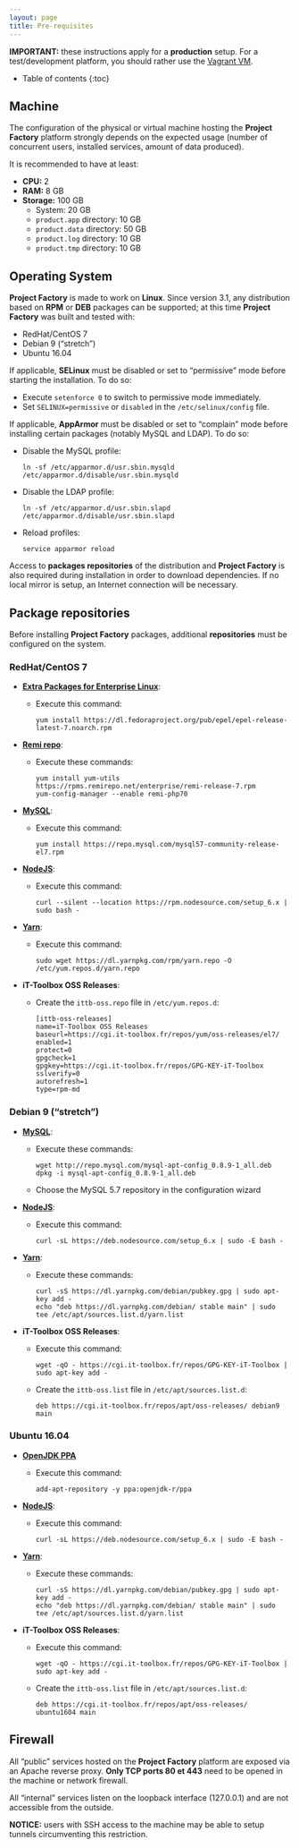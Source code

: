 ```yaml
---
layout: page
title: Pre-requisites
---
```


**IMPORTANT:** these instructions apply for a **production** setup.
For a test/development platform, you should rather use the [Vagrant VM](../dev/vm.html).

- Table of contents
{:toc}

## Machine

The configuration of the physical or virtual machine hosting the **Project Factory** platform strongly depends on the expected usage (number of concurrent users, installed services, amount of data produced).

It is recommended to have at least:

-   **CPU:** 2
-   **RAM:** 8 GB
-   **Storage:** 100 GB
    -   System: 20 GB
    -   `product.app` directory: 10 GB
    -   `product.data` directory: 50 GB
    -   `product.log` directory: 10 GB
    -   `product.tmp` directory: 10 GB

## Operating System

**Project Factory** is made to work on **Linux**. Since version 3.1, any distribution based on **RPM** or **DEB** packages can be supported; at this time **Project Factory** was built and tested with:

-   RedHat/CentOS 7
-   Debian 9 (“stretch”)
-   Ubuntu 16.04

If applicable, **SELinux** must be disabled or set to “permissive” mode before starting the installation. To do so:

-   Execute `setenforce 0` to switch to permissive mode immediately.
-   Set `SELINUX=permissive` or `disabled` in the `/etc/selinux/config` file.

If applicable, **AppArmor** must be disabled or set to “complain” mode before installing certain packages (notably MySQL and LDAP). To do so:

-   Disable the MySQL profile:

        ln -sf /etc/apparmor.d/usr.sbin.mysqld /etc/apparmor.d/disable/usr.sbin.mysqld

-   Disable the LDAP profile:

        ln -sf /etc/apparmor.d/usr.sbin.slapd /etc/apparmor.d/disable/usr.sbin.slapd

-   Reload profiles:

        service apparmor reload

Access to **packages repositories** of the distribution and **Project Factory** is also required during installation in order to download dependencies. If no local mirror is setup, an Internet connection will be necessary.

## Package repositories

Before installing **Project Factory** packages, additional **repositories** must be configured on the system.

### RedHat/CentOS 7

-   [**Extra Packages for Enterprise Linux**](http://fedoraproject.org/wiki/EPEL):
    -   Execute this command:

            yum install https://dl.fedoraproject.org/pub/epel/epel-release-latest-7.noarch.rpm

-   [**Remi repo**](https://blog.remirepo.net/pages/Config-en):
    -   Execute these commands:

            yum install yum-utils https://rpms.remirepo.net/enterprise/remi-release-7.rpm
            yum-config-manager --enable remi-php70

-   [**MySQL**](https://dev.mysql.com/downloads/repo/yum/):
    -   Execute this command:

            yum install https://repo.mysql.com/mysql57-community-release-el7.rpm

-   [**NodeJS**](https://nodejs.org/en/download/package-manager/#enterprise-linux-and-fedora):
    -   Execute this command:

            curl --silent --location https://rpm.nodesource.com/setup_6.x | sudo bash -

-   [**Yarn**](https://yarnpkg.com/en/docs/install#linux-tab):
    -   Execute this command:

            sudo wget https://dl.yarnpkg.com/rpm/yarn.repo -O /etc/yum.repos.d/yarn.repo

-   **iT-Toolbox OSS Releases**:
    -   Create the `ittb-oss.repo` file in `/etc/yum.repos.d`:

            [ittb-oss-releases]
            name=iT-Toolbox OSS Releases
            baseurl=https://cgi.it-toolbox.fr/repos/yum/oss-releases/el7/
            enabled=1
            protect=0
            gpgcheck=1
            gpgkey=https://cgi.it-toolbox.fr/repos/GPG-KEY-iT-Toolbox
            sslverify=0
            autorefresh=1
            type=rpm-md

### Debian 9 (“stretch”)

-   [**MySQL**](https://dev.mysql.com/downloads/repo/apt/):
    -   Execute these commands:

            wget http://repo.mysql.com/mysql-apt-config_0.8.9-1_all.deb
            dpkg -i mysql-apt-config_0.8.9-1_all.deb

    -   Choose the MySQL 5.7 repository in the configuration wizard

-   [**NodeJS**](https://nodejs.org/en/download/package-manager/#debian-and-ubuntu-based-linux-distributions):
    -   Execute this command:

            curl -sL https://deb.nodesource.com/setup_6.x | sudo -E bash -

-   [**Yarn**](https://yarnpkg.com/en/docs/install#linux-tab):
    -   Execute these commands:

            curl -sS https://dl.yarnpkg.com/debian/pubkey.gpg | sudo apt-key add -
            echo "deb https://dl.yarnpkg.com/debian/ stable main" | sudo tee /etc/apt/sources.list.d/yarn.list

-   **iT-Toolbox OSS Releases**:
    -   Execute this command:

            wget -qO - https://cgi.it-toolbox.fr/repos/GPG-KEY-iT-Toolbox | sudo apt-key add -

    -   Create the `ittb-oss.list` file in `/etc/apt/sources.list.d`:

            deb https://cgi.it-toolbox.fr/repos/apt/oss-releases/ debian9 main

### Ubuntu 16.04

-   [**OpenJDK PPA**](https://launchpad.net/~openjdk-r/+archive/ubuntu/ppa)
    -   Execute this command:

            add-apt-repository -y ppa:openjdk-r/ppa

-   [**NodeJS**](https://nodejs.org/en/download/package-manager/#debian-and-ubuntu-based-linux-distributions):
    -   Execute this command:

            curl -sL https://deb.nodesource.com/setup_6.x | sudo -E bash -

-   [**Yarn**](https://yarnpkg.com/en/docs/install#linux-tab):
    -   Execute these commands:

            curl -sS https://dl.yarnpkg.com/debian/pubkey.gpg | sudo apt-key add -
            echo "deb https://dl.yarnpkg.com/debian/ stable main" | sudo tee /etc/apt/sources.list.d/yarn.list

-   **iT-Toolbox OSS Releases**:
    -   Execute this command:

            wget -qO - https://cgi.it-toolbox.fr/repos/GPG-KEY-iT-Toolbox | sudo apt-key add -

    -   Create the `ittb-oss.list` file in `/etc/apt/sources.list.d`:

            deb https://cgi.it-toolbox.fr/repos/apt/oss-releases/ ubuntu1604 main

## Firewall

All  “public” services hosted on the **Project Factory** platform are exposed via an Apache reverse proxy.
**Only TCP ports 80 et 443** need to be opened in the machine or network firewall.

All “internal” services listen on the loopback interface (127.0.0.1) and are not accessible from the outside.

**NOTICE:** users with SSH access to the machine may be able to setup tunnels circumventing this restriction.
